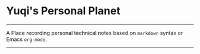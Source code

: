 # Yuqi's Personal Planet

---

A Place recording personal technical notes based on `markdown` syntax or Emacs
`org-mode`.

---

